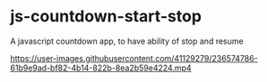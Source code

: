# js-countdown-start-stop
A javascript countdown app, to have ability of stop and resume

https://user-images.githubusercontent.com/41129279/236574786-61b9e9ad-bf82-4b14-822b-8ea2b59e4224.mp4
